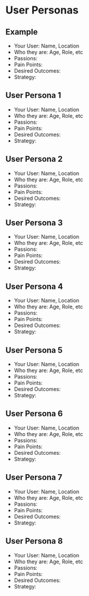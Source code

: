 # User Personas

## Example
* Your User: Name, Location
* Who they are: Age, Role, etc
* Passions: 
* Pain Points:
* Desired Outcomes:
* Strategy: 

## User Persona 1
* Your User: Name, Location
* Who they are: Age, Role, etc
* Passions: 
* Pain Points:
* Desired Outcomes:
* Strategy: 

## User Persona 2
* Your User: Name, Location
* Who they are: Age, Role, etc
* Passions: 
* Pain Points:
* Desired Outcomes:
* Strategy: 

## User Persona 3
* Your User: Name, Location
* Who they are: Age, Role, etc
* Passions: 
* Pain Points:
* Desired Outcomes:
* Strategy: 

## User Persona 4
* Your User: Name, Location
* Who they are: Age, Role, etc
* Passions: 
* Pain Points:
* Desired Outcomes:
* Strategy: 

## User Persona 5
* Your User: Name, Location
* Who they are: Age, Role, etc
* Passions: 
* Pain Points:
* Desired Outcomes:
* Strategy: 

## User Persona 6
* Your User: Name, Location
* Who they are: Age, Role, etc
* Passions: 
* Pain Points:
* Desired Outcomes:
* Strategy: 

## User Persona 7
* Your User: Name, Location
* Who they are: Age, Role, etc
* Passions: 
* Pain Points:
* Desired Outcomes:
* Strategy: 

## User Persona 8
* Your User: Name, Location
* Who they are: Age, Role, etc
* Passions: 
* Pain Points:
* Desired Outcomes:
* Strategy: 
